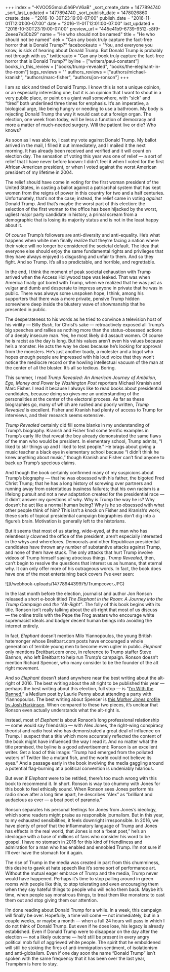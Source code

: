 +++
index = "-KVOO5Gmoiu5h6PvV6aB"
_sort_create_date = 1477894740
_sort_last_updated = 1477894740
_sort_publish_date = 1478026860
create_date = "2016-10-30T23:19:00-07:00"
publish_date = "2016-11-01T12:01:00-07:00"
date = "2016-11-01T12:01:00-07:00"
last_updated = "2016-10-30T23:19:00-07:00"
preview_url = "445e41b9-6739-9512-c8f9-2eeea7e30b29"
name = "He who should not be named"
title = "He who should not be named"
dek = "Can any book truly capture the fact-free horror that is Donald Trump?"
facebookauto = "You, and everyone you know, is sick of hearing about Donald Trump. But Donald Trump is probably not through with us."
twitterauto = "Can any book truly capture the fact-free horror that is Donald Trump?"
byline = ["writers/paul-constant"]
books_in_this_review = ["books/trump-revealed", "books/the-elephant-in-the-room"]
tags_reviews = ""
authors_reviews = ["authors/michael-kranish", "authors/marc-fisher", "authors/jon-ronson"]
+++

I am so sick and tired of Donald Trump. I know this is not a unique opinion, or an especially interesting one, but it is an opinion that I want to shout in a very public place, or paint on a giant wall somewhere, with “sick” and “tired” both underlined three times for emphasis. It’s an imperative, a biological urge, like being hungry or needing to use a bathroom. My body is rejecting Donald Trump the way it would cast out a foreign organ. The election, one week from today, will be less a function of democracy and more a matter of much-needed surgery. Will the patient live or die? Who knows? 

As soon as I was able to, I cast my vote against Donald Trump. My ballot arrived in the mail, I filled it out immediately, and I mailed it the next morning. It has already been received and verified and it will count on election day. The sensation of voting this year was one of relief — a sort of relief that I have never before known: I didn't feel it when I voted for the first African-American president, or when I voted against the worst American president of my lifetime in 2004. 

The relief should have come in voting for the first woman president of the United States, in casting a ballot against a patriarchal system that has kept women from the reigns of power in this country for two and a half centuries. Unfortunately, that’s not the case; instead, the relief came in voting *against* Donald Trump. And that’s maybe the worst part of this election: the selection of the first woman to the office has been hijacked by the worst, ugliest major party candidate in history, a primal scream from a demographic that is losing its majority status and is not in the least happy about it. 

Of *course* Trump’s followers are anti-diversity and anti-equality. He’s what happens when white men finally realize that they’re facing a nation where their voice will no longer be considered the societal default. The idea that everyone else should enjoy the same fundamental rights and privileges that they have always enjoyed is disgusting and unfair to them. And so they fight. And so Trump. It’s all so predictable, and horrible, and regrettable.
<div class="break"></div>

In the end, I think the moment of peak societal exhaustion with Trump arrived when the Access Hollywood tape was leaked. That was when America finally got bored with Trump, when we realized that he was just as vulgar and dumb and desperate to impress anyone in private that he was in public. There was always some unspoken hope, I think, among his supporters that there was a more private, pensive Trump hidden somewhere deep inside the blustery wave of showmanship that he presented in public. 

The desperateness to his words as he tried to convince a television host of his virility — Billy *Bush*, for Christ’s sake — retroactively exposed all Trump’s big speeches and rallies as nothing more than the status-obsessed actions of a deeply insecure man. Yes, he most likely did assault women. Of course he is racist as the day is long. But his values aren’t even his values because he’s a monster. He acts the way he does because he’s looking for approval from the monsters. He’s just another toady, a molester and a bigot who hopes enough people are impressed with his loud voice that they won’t notice the mediocre record or the howling intellectual vacuum of the man at the center of all the bluster. It’s all so tedious. Boring.

<div class="break"></div>

This summer, I read *Trump Revealed: An American Journey of Ambition, Ego, Money and Power* by *Washington Post* reporters Michael Kranish and Marc Fisher. I read it because I always like to read books about presidential candidates, because doing so gives me an understanding of the personalities at the center of the electoral process. As far as these biographies go, many of which are rushed and poorly written, *Trump Revealed* is excellent. Fisher and Kranish had plenty of access to Trump for interviews, and their research seems extensive. 

*Trump Revealed* certainly did fill some blanks in my understanding of Trump’s biography. Kranish and Fisher find some terrific examples in Trump’s early life that reveal the boy already demonstrated the same flaws of the man who would be president. In elementary school, Trump admits, “I liked to stir things up and I liked to test people.” He brags about giving a music teacher a black eye in elementary school because “I didn’t think he knew anything about music,” though Kranish and Fisher can’t find anyone to back up Trump’s specious claims.

And though the book certainly confirmed many of my suspicions about Trump’s biography — that he was obsessed with his father, the bigoted Fred Christ Trump; that he has a long history of screwing over partners and running away from ostentatious business failures; that his own racism is a lifelong pursuit and not a new adaptation created for the presidential race — it didn’t answer my questions of why. Why is Trump the way he is? Why doesn’t he act like a normal human being? Why is he so obsessed with what other people think of him? This isn’t a knock on Fisher and Kranish’s work; these sorts of topical presidential campaign biographies don’t dig into a figure’s brain. Motivation is generally left to the historians.

But it seems that most of us staring, wide-eyed, at the man who has relentlessly clowned the office of the president, aren’t especially interested in the whys and wherefores. Democrats and other Republican presidential candidates have thrown any number of substantive attacks against Trump, and none of them have stuck. The only attacks that hurt Trump involve videos of Trump himself saying atrocious things. *Trump Revealed*, then, can’t begin to resolve the questions that interest us as humans, that eternal why. It can only offer more of his outrageous words. In fact, the book does have one of the most entertaining back covers I’ve ever seen:

<p class="image">![](/webhook-uploads/1477894439975/Trumpcover.JPG)</p>

<div class="break"></div>

In the last month before the election, journalist and author Jon Ronson released a short e-book titled *The Elephant in the Room: A Journey into the Trump Campaign and the “Alt-Right”*. The folly of this book begins with its title. Ronson isn’t really talking about the alt-right that most of us discuss — the online trolls with the Pepe the Frog avatars who encourage white supremacist ideals and badger decent human beings into avoiding the internet entirely. 

In fact, *Elephant* doesn’t mention Milo Yiannopoulos, the young British hatemonger whose Breitbart.com posts have encouraged a whole generation of terrible young men to become even uglier in public. *Elephant* only mentions Breitbart.com once, in reference to Trump staffer Steve Bannon, who left Breitbart to help run Trump’s campaign. Ronson doesn’t mention Richard Spencer, who many consider to be the founder of the alt right movement.

And so *Elephant* doesn’t stand anywhere near the best writing about the alt-right of 2016. The best writing about the alt right to be published this year — perhaps the best writing about this election, full stop — is “[I’m With the Banned]( https://medium.com/welcome-to-the-scream-room/im-with-the-banned-8d1b6e0b2932#.b92mgpvr0),” a Medium post by Laurie Penny about attending a party with Yiannopoulos. The best writing about Spencer is [this *Mother Jones* profile by Josh Harkinson](http://www.motherjones.com/politics/2016/10/richard-spencer-trump-alt-right-white-nationalist). When compared to these two pieces, it’s unclear that Ronson even actually understands what the alt-right is.

Instead, most of *Elephant* is about Ronson’s long professional relationship — some would say friendship — with Alex Jones, the right-wing conspiracy theorist and radio host who has demonstrated a great deal of influence on Trump. I suspect that a title which more accurately reflected the content of the book might have influenced the way I read it. And no matter what the title promised, the byline is a good advertisement: Ronson is an excellent writer. Get a load of this image: “Trump had emerged from the polluted waters of Twitter like a mutant fish, and the world could not believe its eyes.” And a passage early in the book involving the media gaggling around a potential flag-burning at a political convention is undeniably hilarious.

But even if *Elephant* were to be retitled, there’s too much wrong with this book to recommend it. In short. Ronson is way too chummy with Jones for this book to feel ethically sound. When Ronson sees Jones perform his radio show after a long time apart, he describes “Alex” as “brilliant and audacious as ever — a beat poet of paranoia.”

Ronson separates his personal feelings for Jones from Jones’s ideology, which some readers might praise as responsible journalism. But in this year, to my exhausted sensibilities, it feels downright irresponsible. In 2016, we have plenty of proof that the inflammatory language of Trump and Jones has effects in the real world, that Jones is not a “beat poet,” he’s an ideologue with a base of millions of fans who consider his word to be gospel. I have no stomach in 2016 for this kind of friendliness and admiration for a man who has enabled and ennobled Trump. I’m not sure if I’ll ever have the stomach for it again.

The rise of Trump in the media was created in part from this chumminess, this desire to gawk at hate speech like it’s some sort of performance art. Without the mutual eager embrace of Trump and the media, Trump never would have happened. Perhaps it’s time to stop palling around in green rooms with people like this, to stop tolerating and even encouraging them when they say hateful things to people who will echo them back. Maybe it’s time, when people say monstrous things, to treat them like monsters: to cast them out and stop giving them our attention.

<div class="break"></div>

I’m done reading about Donald Trump for a while. In a week, this campaign will finally be over. Hopefully, a time will come — not immediately, but in a couple weeks, or maybe a month — when a full 24 hours will pass in which I do not think of Donald Trump. But even if he does lose, his legacy is already established. Even if Donald Trump were to disappear on the day after the election — not a likely outcome — he’d still be present in every angry political mob full of aggrieved white people. The spirit that he emboldened will still be stoking the fires of anti-immigration sentiment, of isolationism and anti-globalism. Even if one day soon the name “Donald Trump” isn’t spoken with the same frequency that it has been over the last year, Trumpism is here to stay.
